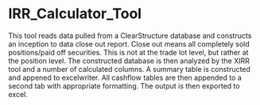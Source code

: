 # IRR_Calculator_Tool
This tool reads data pulled from a ClearStructure database and constructs an inception to data close out report. Close out means all completely sold positions/paid off securities.
This is not at the trade lot level, but rather at the position level. The constructed database is then analyzed by the XIRR tool and a number of calculated columns.
A summary table is constructed and appened to excelwriter. All cashflow tables are then appended to a second tab with appropriate formatting. The output is then exported to excel.

